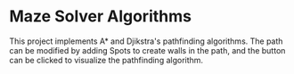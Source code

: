 # Maze Solver Algorithms

This project implements A* and Djikstra's pathfinding algorithms. The path can be modified by adding Spots to create walls in the path, and the button can be clicked to visualize the pathfinding algorithm.

